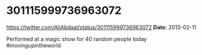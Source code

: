 # 301115999736963072
https://twitter.com/AliAbdaal/status/301115999736963072
**Date:** 2013-02-11

Performed at a magic show for 40 random people today #movingupintheworld
